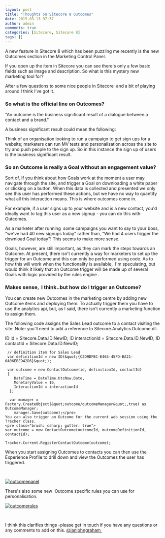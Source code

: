 ```yaml
---
layout: post
title: "Thoughts on Sitecore 8 Outcomes"
date: 2015-03-13 07:37
author: admin
comments: true
categories: [Sitecore, Sitecore 8]
tags: []
---
```

<span class="dropcap">A</span> new feature in Sitecore 8 which has been puzzling me recently is the new Outcomes section in the Marketing Control Panel.

If you open up the item in Sitecore you can see there's only a few basic fields such as image and description. So what is this mystery new marketing tool for?

After a few questions to some nice people in Sitecore  and a bit of playing around I think I've got it.
<!--more-->


### So what is the official line on Outcomes?


"An outcome is the business significant result of a dialogue between a contact and a brand."

A business significant result could mean the following:

Think of an organisation looking to run a campaign to get sign ups for a website; marketers can run MV tests and personalisation across the site to try and push people to the sign up. So in this instance the sign up of users is the business significant result.


### So an Outcome is really a Goal without an engagement value?


Sort of. If you think about how Goals work at the moment a user may navigate through the site, and trigger a Goal on downloading a white paper or clicking on a button. When this data is collected and presented we only see this user has performed these actions, but we have no way to quantify what all this interaction means. This is where outcomes come in.

For example, if a user signs up to your website and is a new contact, you'd ideally want to tag this user as a new signup - you can do this with Outcomes.

As a marketer after running  some campaigns you want to say to your boss, "we've had 40 new signups today" rather than, "We had 4 users trigger the download Goal today"! This seems to make more sense.

Goals, however, are still important, as they can mark the steps towards an Outcome. At present, there isn't currently a way for marketers to set up the trigger for an Outcome and this can only be performed using code. As to how this will work when the functionality is available,  I'm speculating, but would think it likely that an Outcome trigger will be made up of several Goals with logic provided by the rules engine .


### Makes sense,  I think..but how do I trigger an Outcome?


You can create new Outcomes in the marketing centre by adding new Outcome items and deploying them. To actually trigger them you have to use the analytics api, but, as I said, there isn't currently a marketing function to assign them.

The following code assigns the Sales Lead outcome to a contact visiting the site. Note: you'll need to add a reference to Sitecore.Analytics.Outcome.dll.


 ID id =  Sitecore.Data.ID.NewID;
     ID interactionId =  Sitecore.Data.ID.NewID;
     ID contactId =  Sitecore.Data.ID.NewID;
    
     // definition item for Sales Lead
     var definitionId = new ID(&quot;{C2D9DFBC-E465-45FD-BA21-0A06EBE942D6}&quot;);
    
     var outcome = new ContactOutcome(id, definitionId, contactId)
     {
        DateTime = DateTime.UtcNow.Date,
        MonetaryValue = 10,
        InteractionId = interactionId
      };
    
      var manager = Factory.CreateObject(&quot;outcome/outcomeManager&quot;,true) as OutcomeManager;
        manager.Save(outcome);</pre>
    You can also trigger an Outcome for the current web session using the Tracker class.
    <pre class="brush: csharp; gutter: true">
    var outcome = new ContactOutcome(outcomeId, outcomeDefinitionId, contactId);
    
    Tracker.Current.RegisterContactOutcome(outcome);

When you start assigning Outcomes to contacts you can then use the Experience Profile to drill down and view the Outcomes the user has triggered.

&nbsp;

<a href="http://coreblimey.azurewebsites.net/wp-content/uploads/2015/03/outcomepanel.jpg">![outcomepanel](http://coreblimey.azurewebsites.net/wp-content/uploads/2015/03/outcomepanel.jpg)</a>

There's also some new  Outcome specific rules you can use for personalisation.

<a href="http://coreblimey.azurewebsites.net/wp-content/uploads/2015/03/outcomerules.jpg">![outcomerules](http://coreblimey.azurewebsites.net/wp-content/uploads/2015/03/outcomerules.jpg)</a>

&nbsp;

I think this clarifies things -please get in touch if you have any questions or any comments to add on this. <a href="http://twitter.com/ianjohngraham" target="_blank">@ianjohngraham </a>
